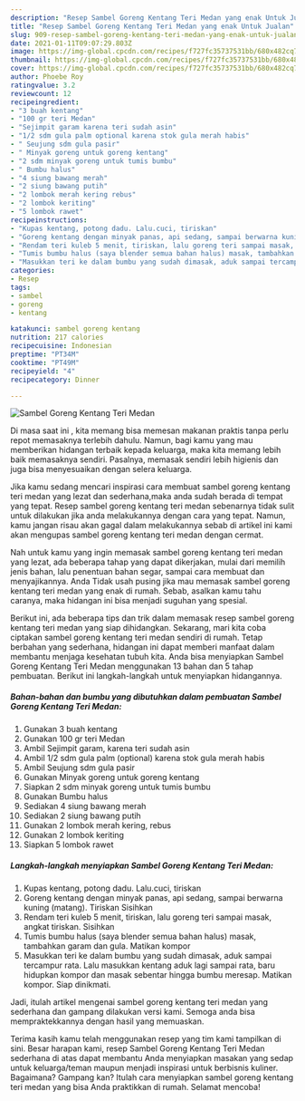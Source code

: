 ```yaml
---
description: "Resep Sambel Goreng Kentang Teri Medan yang enak Untuk Jualan"
title: "Resep Sambel Goreng Kentang Teri Medan yang enak Untuk Jualan"
slug: 909-resep-sambel-goreng-kentang-teri-medan-yang-enak-untuk-jualan
date: 2021-01-11T09:07:29.803Z
image: https://img-global.cpcdn.com/recipes/f727fc35737531bb/680x482cq70/sambel-goreng-kentang-teri-medan-foto-resep-utama.jpg
thumbnail: https://img-global.cpcdn.com/recipes/f727fc35737531bb/680x482cq70/sambel-goreng-kentang-teri-medan-foto-resep-utama.jpg
cover: https://img-global.cpcdn.com/recipes/f727fc35737531bb/680x482cq70/sambel-goreng-kentang-teri-medan-foto-resep-utama.jpg
author: Phoebe Roy
ratingvalue: 3.2
reviewcount: 12
recipeingredient:
- "3 buah kentang"
- "100 gr teri Medan"
- "Sejimpit garam karena teri sudah asin"
- "1/2 sdm gula palm optional karena stok gula merah habis"
- " Seujung sdm gula pasir"
- " Minyak goreng untuk goreng kentang"
- "2 sdm minyak goreng untuk tumis bumbu"
- " Bumbu halus"
- "4 siung bawang merah"
- "2 siung bawang putih"
- "2 lombok merah kering rebus"
- "2 lombok keriting"
- "5 lombok rawet"
recipeinstructions:
- "Kupas kentang, potong dadu. Lalu.cuci, tiriskan"
- "Goreng kentang dengan minyak panas, api sedang, sampai berwarna kuning (matang). Tiriskan Sisihkan"
- "Rendam teri kuleb 5 menit, tiriskan, lalu goreng teri sampai masak, angkat tiriskan. Sisihkan"
- "Tumis bumbu halus (saya blender semua bahan halus) masak, tambahkan garam dan gula. Matikan kompor"
- "Masukkan teri ke dalam bumbu yang sudah dimasak, aduk sampai tercampur rata. Lalu masukkan kentang aduk lagi sampai rata, baru hidupkan kompor dan masak sebentar hingga bumbu meresap. Matikan kompor. Siap dinikmati."
categories:
- Resep
tags:
- sambel
- goreng
- kentang

katakunci: sambel goreng kentang 
nutrition: 217 calories
recipecuisine: Indonesian
preptime: "PT34M"
cooktime: "PT49M"
recipeyield: "4"
recipecategory: Dinner

---
```



![Sambel Goreng Kentang Teri Medan](https://img-global.cpcdn.com/recipes/f727fc35737531bb/680x482cq70/sambel-goreng-kentang-teri-medan-foto-resep-utama.jpg)

Di masa  saat ini , kita memang bisa memesan makanan praktis tanpa perlu repot memasaknya terlebih dahulu. Namun, bagi kamu yang mau memberikan hidangan terbaik kepada keluarga, maka kita memang lebih baik memasaknya sendiri. Pasalnya, memasak sendiri lebih higienis dan juga bisa menyesuaikan dengan selera keluarga.

Jika kamu sedang mencari inspirasi cara membuat sambel goreng kentang teri medan yang lezat dan sederhana,maka anda sudah berada di tempat yang tepat. Resep sambel goreng kentang teri medan  sebenarnya tidak sulit untuk dilakukan jika anda melakukannya dengan cara yang tepat. Namun, kamu jangan risau akan gagal dalam melakukannya 
sebab di artikel ini kami akan mengupas sambel goreng kentang teri medan dengan cermat.  



Nah untuk kamu yang ingin memasak sambel goreng kentang teri medan yang lezat, ada beberapa tahap yang dapat dikerjakan, mulai dari memilih jenis bahan, lalu penentuan bahan segar, sampai cara membuat dan menyajikannya. Anda Tidak usah pusing jika mau memasak sambel goreng kentang teri medan yang enak di rumah. Sebab, asalkan kamu  tahu caranya, maka hidangan ini bisa menjadi suguhan yang spesial.

Berikut ini, ada beberapa tips dan trik dalam memasak resep sambel goreng kentang teri medan yang siap dihidangkan. Sekarang, mari kita coba ciptakan sambel goreng kentang teri medan sendiri di rumah. Tetap berbahan yang sederhana, hidangan ini dapat memberi manfaat dalam membantu menjaga kesehatan tubuh kita. Anda bisa menyiapkan Sambel Goreng Kentang Teri Medan menggunakan 13 bahan dan 5 tahap pembuatan. Berikut ini langkah-langkah untuk menyiapkan hidangannya.

<!--inarticleads1-->

##### Bahan-bahan dan bumbu yang dibutuhkan dalam pembuatan Sambel Goreng Kentang Teri Medan:

1. Gunakan 3 buah kentang
1. Gunakan 100 gr teri Medan
1. Ambil Sejimpit garam, karena teri sudah asin
1. Ambil 1/2 sdm gula palm (optional) karena stok gula merah habis
1. Ambil  Seujung sdm gula pasir
1. Gunakan  Minyak goreng untuk goreng kentang
1. Siapkan 2 sdm minyak goreng untuk tumis bumbu
1. Gunakan  Bumbu halus
1. Sediakan 4 siung bawang merah
1. Sediakan 2 siung bawang putih
1. Gunakan 2 lombok merah kering, rebus
1. Gunakan 2 lombok keriting
1. Siapkan 5 lombok rawet




<!--inarticleads2-->

##### Langkah-langkah menyiapkan Sambel Goreng Kentang Teri Medan:

1. Kupas kentang, potong dadu. Lalu.cuci, tiriskan
1. Goreng kentang dengan minyak panas, api sedang, sampai berwarna kuning (matang). Tiriskan Sisihkan
1. Rendam teri kuleb 5 menit, tiriskan, lalu goreng teri sampai masak, angkat tiriskan. Sisihkan
1. Tumis bumbu halus (saya blender semua bahan halus) masak, tambahkan garam dan gula. Matikan kompor
1. Masukkan teri ke dalam bumbu yang sudah dimasak, aduk sampai tercampur rata. Lalu masukkan kentang aduk lagi sampai rata, baru hidupkan kompor dan masak sebentar hingga bumbu meresap. Matikan kompor. Siap dinikmati.




Jadi, itulah artikel mengenai  sambel goreng kentang teri medan  yang sederhana dan gampang dilakukan versi kami. Semoga anda bisa mempraktekkannya dengan hasil yang memuaskan. 

Terima kasih kamu telah menggunakan resep yang tim kami tampilkan di sini. Besar harapan kami, resep  Sambel Goreng Kentang Teri Medan sederhana di atas dapat membantu Anda menyiapkan masakan yang sedap untuk keluarga/teman maupun menjadi inspirasi untuk berbisnis kuliner. Bagaimana? Gampang kan? Itulah cara menyiapkan sambel goreng kentang teri medan yang bisa Anda praktikkan di rumah. Selamat mencoba!

